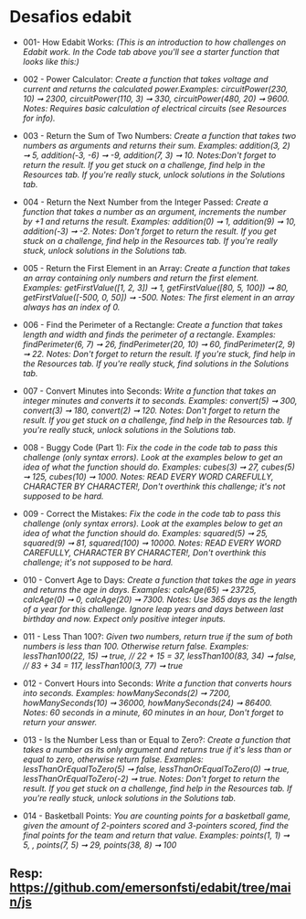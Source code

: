 # Desafios edabit

- 001- How Edabit Works:
  _(This is an introduction to how challenges on Edabit work. In the Code tab above you'll see a starter function that looks like this:)_
- 002 - Power Calculator:
  _Create a function that takes voltage and current and returns the calculated power.Examples: circuitPower(230, 10) ➞ 2300, circuitPower(110, 3) ➞ 330, circuitPower(480, 20) ➞ 9600. Notes: Requires basic calculation of electrical circuits (see Resources for info)._
- 003 - Return the Sum of Two Numbers:
  _Create a function that takes two numbers as arguments and returns their sum. Examples: addition(3, 2) ➞ 5, addition(-3, -6) ➞ -9, addition(7, 3) ➞ 10. Notes:Don't forget to return the result. If you get stuck on a challenge, find help in the Resources tab. If you're really stuck, unlock solutions in the Solutions tab._
- 004 - Return the Next Number from the Integer Passed:
  _Create a function that takes a number as an argument, increments the number by +1 and returns the result. Examples: addition(0) ➞ 1, addition(9) ➞ 10, addition(-3) ➞ -2. Notes: Don't forget to return the result. If you get stuck on a challenge, find help in the Resources tab. If you're really stuck, unlock solutions in the Solutions tab._

- 005 - Return the First Element in an Array:
  _Create a function that takes an array containing only numbers and return the first element. Examples: getFirstValue([1, 2, 3]) ➞ 1, getFirstValue([80, 5, 100]) ➞ 80, getFirstValue([-500, 0, 50]) ➞ -500. Notes: The first element in an array always has an index of 0._

- 006 - Find the Perimeter of a Rectangle:
  _Create a function that takes length and width and finds the perimeter of a rectangle. Examples: findPerimeter(6, 7) ➞ 26, findPerimeter(20, 10) ➞ 60, findPerimeter(2, 9) ➞ 22. Notes: Don't forget to return the result. If you're stuck, find help in the Resources tab. If you're really stuck, find solutions in the Solutions tab._

- 007 - Convert Minutes into Seconds:
  _Write a function that takes an integer minutes and converts it to seconds. Examples: convert(5) ➞ 300, convert(3) ➞ 180, convert(2) ➞ 120. Notes: Don't forget to return the result. If you get stuck on a challenge, find help in the Resources tab. If you're really stuck, unlock solutions in the Solutions tab._

- 008 - Buggy Code (Part 1):
  _Fix the code in the code tab to pass this challenge (only syntax errors). Look at the examples below to get an idea of what the function should do. Examples: cubes(3) ➞ 27, cubes(5) ➞ 125, cubes(10) ➞ 1000. Notes: READ EVERY WORD CAREFULLY, CHARACTER BY CHARACTER!, Don't overthink this challenge; it's not supposed to be hard._

- 009 - Correct the Mistakes:
  _Fix the code in the code tab to pass this challenge (only syntax errors). Look at the examples below to get an idea of what the function should do. Examples: squared(5) ➞ 25, squared(9) ➞ 81, squared(100) ➞ 10000. Notes: READ EVERY WORD CAREFULLY, CHARACTER BY CHARACTER!, Don't overthink this challenge; it's not supposed to be hard._

- 010 - Convert Age to Days:
  _Create a function that takes the age in years and returns the age in days. Examples: calcAge(65) ➞ 23725, calcAge(0) ➞ 0, calcAge(20) ➞ 7300. Notes: Use 365 days as the length of a year for this challenge. Ignore leap years and days between last birthday and now. Expect only positive integer inputs._

- 011 - Less Than 100?:
  _Given two numbers, return true if the sum of both numbers is less than 100. Otherwise return false. Examples: lessThan100(22, 15) ➞ true, // 22 + 15 = 37, lessThan100(83, 34) ➞ false, // 83 + 34 = 117, lessThan100(3, 77) ➞ true_

- 012 - Convert Hours into Seconds:
  _Write a function that converts hours into seconds. Examples: howManySeconds(2) ➞ 7200, howManySeconds(10) ➞ 36000, howManySeconds(24) ➞ 86400. Notes: 60 seconds in a minute, 60 minutes in an hour, Don't forget to return your answer._

- 013 - Is the Number Less than or Equal to Zero?: 
_Create a function that takes a number as its only argument and returns true if it's less than or equal to zero, otherwise return false. Examples: lessThanOrEqualToZero(5) ➞ false, lessThanOrEqualToZero(0) ➞ true, lessThanOrEqualToZero(-2) ➞ true. Notes: Don't forget to return the result. If you get stuck on a challenge, find help in the Resources tab. If you're really stuck, unlock solutions in the Solutions tab._

- 014 - Basketball Points: 
_You are counting points for a basketball game, given the amount of 2-pointers scored and 3-pointers scored, find the final points for the team and return that value. Examples: points(1, 1) ➞ 5, , points(7, 5) ➞ 29, points(38, 8) ➞ 100_

## Resp: https://github.com/emersonfsti/edabit/tree/main/js
